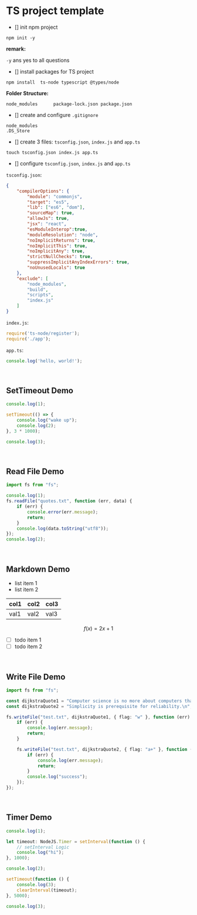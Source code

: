 # TS project template

-   [] init npm project

```Text
npm init -y

```

**remark:**

`-y` ans yes to all questions

-   [] install packages for TS project

```Text
npm install  ts-node typescript @types/node

```

**Folder Structure:**

```Text
node_modules      package-lock.json package.json

```

-   [] create and configure `.gitignore`

```Text
node_modules
.DS_Store

```

-   [] create 3 files: `tsconfig.json`, `index.js` and `app.ts`

```Text
touch tsconfig.json index.js app.ts

```

-   [] configure `tsconfig.json`, `index.js` and `app.ts`

`tsconfig.json`:

```JSON
{
    "compilerOptions": {
        "module": "commonjs",
        "target": "es5",
        "lib": ["es6", "dom"],
        "sourceMap": true,
        "allowJs": true,
        "jsx": "react",
        "esModuleInterop":true,
        "moduleResolution": "node",
        "noImplicitReturns": true,
        "noImplicitThis": true,
        "noImplicitAny": true,
        "strictNullChecks": true,
        "suppressImplicitAnyIndexErrors": true,
        "noUnusedLocals": true
    },
    "exclude": [
        "node_modules",
        "build",
        "scripts",
        "index.js"
    ]
}
```

`index.js`:

```Javascript
require('ts-node/register');
require('./app');

```

`app.ts`:

```Typescript
console.log('hello, world!');
```

&nbsp;

## SetTimeout Demo

```Typescript
console.log(1);

setTimeout(() => {
    console.log("wake up");
    console.log(2);
}, 3 * 1000);

console.log(3);

```

&nbsp;

## Read File Demo

```Typescript
import fs from "fs";

console.log(1);
fs.readFile("quotes.txt", function (err, data) {
    if (err) {
        console.error(err.message);
        return;
    }
    console.log(data.toString("utf8"));
});
console.log(2);

```

&nbsp;

## Markdown Demo

-   list item 1
-   list item 2

| col1 | col2 | col3 |
| ---- | ---- | ---- |
| val1 | val2 | val3 |

$$
f(x) = 2x+1
$$

-   [ ] todo item 1
-   [ ] todo item 2

&nbsp;

## Write File Demo

```Typescript
import fs from "fs";

const dijkstraQuote1 = "Computer science is no more about computers than astronomy is about telescopes.\n";
const dijkstraQuote2 = "Simplicity is prerequisite for reliability.\n";

fs.writeFile("test.txt", dijkstraQuote1, { flag: "w" }, function (err) {
    if (err) {
        console.log(err.message);
        return;
    }

    fs.writeFile("test.txt", dijkstraQuote2, { flag: "a+" }, function (err) {
        if (err) {
            console.log(err.message);
            return;
        }
        console.log("success");
    });
});

```

&nbsp;

## Timer Demo

```Typescript
console.log(1);

let timeout: NodeJS.Timer = setInterval(function () {
    // setInterval Logic
    console.log("hi");
}, 1000);

console.log(2);

setTimeout(function () {
    console.log(3);
    clearInterval(timeout);
}, 5000);

console.log(3);

```
